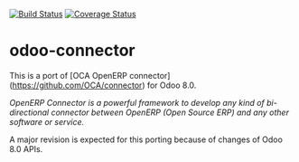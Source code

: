 [![Build Status](https://travis-ci.org/amdeb/connector.svg)](https://travis-ci.org/amdeb/connector)
[![Coverage Status](https://coveralls.io/repos/amdeb/connector/badge.png)](https://coveralls.io/r/amdeb/connector)

odoo-connector
==============

This is a port of [OCA OpenERP connector] (https://github.com/OCA/connector) for Odoo 8.0. 

*OpenERP Connector is a powerful framework to develop any kind of bi-directional connector between OpenERP (Open Source ERP) and any other software or service.*


A major revision is expected for this porting because of changes of Odoo 8.0 APIs. 


